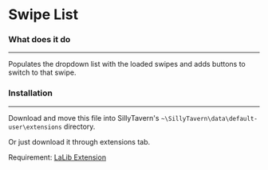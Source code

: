 # **Swipe List**

### What does it do
___

Populates the dropdown list with the loaded swipes and adds buttons to switch to that swipe.


### Installation
___
Download and move this file into SillyTavern's `~\SillyTavern\data\default-user\extensions` directory.

Or just download it through extensions tab.

Requirement: [LaLib Extension](https://github.com/LenAnderson/SillyTavern-LALib)



